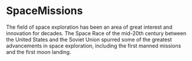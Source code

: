 # SpaceMissions
The field of space exploration has been an area of great interest and innovation for decades. The Space Race of the mid-20th century between the United States and the Soviet Union spurred some of the greatest advancements in space exploration, including the first manned missions and the first moon landing.

